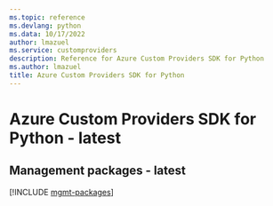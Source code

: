 ```yaml
---
ms.topic: reference
ms.devlang: python
ms.data: 10/17/2022
author: lmazuel
ms.service: customproviders
description: Reference for Azure Custom Providers SDK for Python
ms.author: lmazuel
title: Azure Custom Providers SDK for Python
---
```

# Azure Custom Providers SDK for Python - latest

## Management packages - latest
[!INCLUDE [mgmt-packages](custom-providers-mgmt-index.md)]
